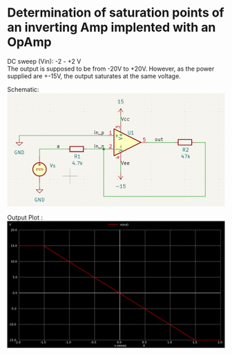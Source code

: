 # Determination of saturation points of an inverting Amp implented with an OpAmp  

DC sweep (Vin): -2 - +2 V  
The output is supposed to be from -20V to +20V. However, as the power supplied are +-15V, the output saturates at the same voltage.  

Schematic:  
![wewe](https://github.com/AbhijitBaral/SPICE_sims/blob/main/opAmp%20satrn/imgs/schematic.png)  

Output Plot :  
![fee](https://github.com/AbhijitBaral/SPICE_sims/blob/main/opAmp%20satrn/imgs/Plot.png)
